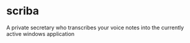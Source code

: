 # scriba
A private secretary who transcribes your voice notes into the currently active windows application 
